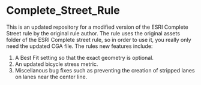 # Complete_Street_Rule
This is an updated repository for a modified version of the ESRI Complete Street rule by the original rule author. 
The rule uses the original assets folder of the ESRI Complete street rule, so in order to use it, you really only need the updated CGA file. 
The rules new features include: 
1. A Best Fit setting so that the exact geometry is optional. 
2. An updated bicycle stress metric.
3. Miscellanous bug fixes such as preventing the creation of stripped lanes on lanes near the center line. 
